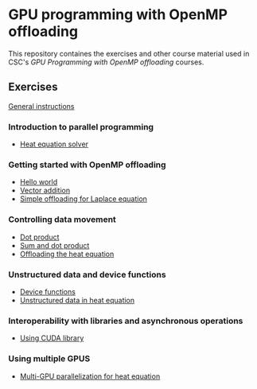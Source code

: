 # GPU programming with OpenMP offloading

This repository containes the exercises and other course material used in
CSC's *GPU Programming with OpenMP offloading* courses. 

## Exercises

[General instructions](exercise-instructions.md)

### Introduction to parallel programming

- [Heat equation solver](exercises/heat-cpu/)

### Getting started with OpenMP offloading

- [Hello world](exercises/hello-world/)
- [Vector addition](exercises/vector-sum/)
- [Simple offloading for Laplace equation](exercises/jacobi/)

### Controlling data movement

- [Dot product](exercises/dot-product/)
- [Sum and dot product](exercises/sum-dot/)
- [Offloading the heat equation](heat-equation/README-simple.md)

### Unstructured data and device functions

- [Device functions](exercises/gpu-functions/)
- [Unstructured data in heat equation](heat-equation/README-unstructured.md)

### Interoperability with libraries and asynchronous operations

- [Using CUDA library](exercises/device-ptr)

### Using multiple GPUS

- [Multi-GPU parallelization for heat equation](heat-equation/README-multi-gpu.md)

